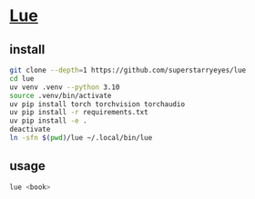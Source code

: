 # [Lue](https://github.com/superstarryeyes/lue)

## install

```sh
git clone --depth=1 https://github.com/superstarryeyes/lue
cd lue
uv venv .venv --python 3.10
source .venv/bin/activate
uv pip install torch torchvision torchaudio
uv pip install -r requirements.txt
uv pip install -e .
deactivate
ln -sfn $(pwd)/lue ~/.local/bin/lue
```

## usage

```sh
lue <book>
```
